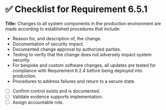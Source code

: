 # ✅ Checklist for Requirement 6.5.1

**Title:** Changes to all system components in the production environment are made according to established procedures that include:
- Reason for, and description of, the change. 
- Documentation of security impact. 
- Documented change approval by authorized parties. 
- Testing to verify that the change does not adversely impact system security. 
- For bespoke and custom software changes, all updates are tested for compliance with Requirement 6.2.4 before being deployed into production. 
- Procedures to address failures and return to a secure state.

- [ ] Confirm control exists and is documented.
- [ ] Validate evidence supports implementation.
- [ ] Assign accountable role.
